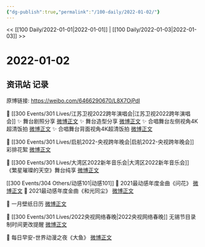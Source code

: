 ```yaml
---
{"dg-publish":true,"permalink":"/100-daily/2022-01-02/"}
---
```



<< [[100 Daily/2022-01-01\|2022-01-01]] | [[100 Daily/2022-01-03\|2022-01-03]] >>

# 2022-01-02

## 资讯站 记录

原博链接: https://weibo.com/6466290670/L8X7OjPdl

💫 [[300 Events/301 Lives/江苏卫视2022跨年演唱会\|江苏卫视2022跨年演唱会]]
✨ 舞台剧照分享 [微博正文](https://m.weibo.cn/6466290670/4721199723317395)
✨ 舞台造型分享 [微博正文](https://m.weibo.cn/6466290670/4721338125910364)
✨ 合唱舞台左侧视角4K超清饭拍 [微博正文](https://m.weibo.cn/6466290670/4721129648556708)
✨ 合唱舞台背面视角4K超清饭拍 [微博正文](https://m.weibo.cn/6466290670/4721188729258443)

💫 [[300 Events/301 Lives/启航2022-央视跨年晚会\|启航2022-央视跨年晚会]]彩排花絮 [微博正文](https://m.weibo.cn/6466290670/4721318597496084)

💫 [[300 Events/301 Lives/大湾区2022新年音乐会\|大湾区2022新年音乐会]]《繁星璀璨的天空》舞台纯享 [微博正文](https://m.weibo.cn/6466290670/4721144228218946)

[[300 Events/304 Others/动感101\|动感101]]
💫 2021最动感年度金曲《问花》 [微博正文](https://m.weibo.cn/6466290670/4721270510585070)
💫 2021最动感年度金曲《和光同尘》 [微博正文](https://m.weibo.cn/6466290670/4721269137739175)

💫 一月壁纸日历 [微博正文](https://m.weibo.cn/6466290670/4721309467282954)

💫 [[300 Events/301 Lives/2022央视网络春晚\|2022央视网络春晚]] 无锡节目录制时间更改提醒 [微博正文](https://m.weibo.cn/6466290670/4721129375665164)

💫 每日早安-世界动漫之夜《大鱼》 [微博正文](https://m.weibo.cn/6466290670/4721102419132659)
